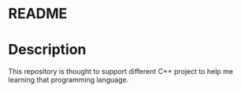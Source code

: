 # README


# Description


This repository is thought to support different C++ project to help me learning 
that programming language.
